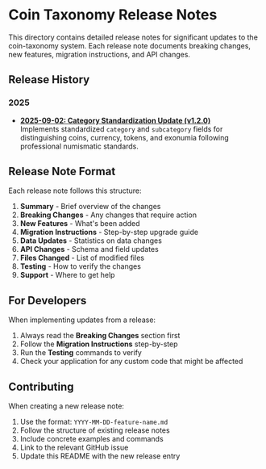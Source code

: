 # Coin Taxonomy Release Notes

This directory contains detailed release notes for significant updates to the coin-taxonomy system. Each release note documents breaking changes, new features, migration instructions, and API changes.

## Release History

### 2025

- **[2025-09-02: Category Standardization Update (v1.2.0)](./2025-09-02-category-standardization.md)**  
  Implements standardized `category` and `subcategory` fields for distinguishing coins, currency, tokens, and exonumia following professional numismatic standards.

## Release Note Format

Each release note follows this structure:

1. **Summary** - Brief overview of the changes
2. **Breaking Changes** - Any changes that require action
3. **New Features** - What's been added
4. **Migration Instructions** - Step-by-step upgrade guide
5. **Data Updates** - Statistics on data changes
6. **API Changes** - Schema and field updates
7. **Files Changed** - List of modified files
8. **Testing** - How to verify the changes
9. **Support** - Where to get help

## For Developers

When implementing updates from a release:

1. Always read the **Breaking Changes** section first
2. Follow the **Migration Instructions** step-by-step
3. Run the **Testing** commands to verify
4. Check your application for any custom code that might be affected

## Contributing

When creating a new release note:

1. Use the format: `YYYY-MM-DD-feature-name.md`
2. Follow the structure of existing release notes
3. Include concrete examples and commands
4. Link to the relevant GitHub issue
5. Update this README with the new release entry